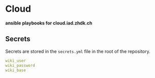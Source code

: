 # Cloud

**ansible playbooks for cloud.iad.zhdk.ch**

## Secrets

Secrets are stored in the `secrets.yml` file in the root of the repository.

```yml
wiki_user
wiki_password
wiki_base
```
